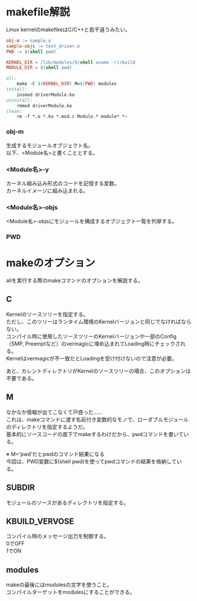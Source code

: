 # makefile解説

Linux kernelのmakefikeはC/C++と若干違うみたい。  

```makefile
obj-m := sample.o
sample-objs := test_driver.o
PWD := $(shell pwd)

KERNEL_DIR = /lib/modules/$(shell uname -r)/build
MODULE_DIR = $(shell pwd)

all:
	make -C $(KERNEL_DIR) M=$(PWD) modules
install:
	insmod driverModule.ko
uninstall:
	rmmod driverModule.ko
clean:
	rm -f *.o *.ko *.mod.c Module.* module* *~
```

### obj-m
生成するモジュールオブジェクト名。  
以下、<Module名>と書くこととする。  

### <Module名>-y
カーネル組み込み形式のコードを記憶する変数。  
カーネルイメージに組み込まれる。  

### <Module名>-objs
<Module名>-objsにモジュールを構成するオブジェクト一覧を列挙する。  

### PWD


# makeのオプション

allを実行する際のmakeコマンドのオプションを解説する。

## C
Kernelのソースツリーを指定する。  
ただし、このツリーはランタイム環境のKernelバージョンと同じでなければならない。  
コンパイル時に使用したソースツリーのKernelバージョンや一部のConfig（SMP, Preemptなど）のvermagicに埋め込まれてLoading時にチェックされる。  
Kernelはvermagicが不一致だとLoadingを受け付けないので注意が必要。  

あと、カレントディレクトリがKernelのソースツリーの場合、このオプションは不要である。  

## M
なかなか情報が出てこなくて戸惑った……  
これは、makeコマンドに渡す名前付き変数的なモノで、ローダブルモジュールのディレクトリを指定するようだ。  
基本的にソースコードの直下でmakeするわけだから、pwdコマンドを書いている。  
  
※
M='pwd'だとpwdのコマンド結果になる  
今回は、PWD変数に$(shell pwd)を使ってpwdコマンドの結果を格納している。  


## SUBDIR
モジュールのソースがあるディレクトリを指定する。

## KBUILD_VERVOSE
コンパイル時のメッセージ出力を制御する。  
0でOFF  
1でON  

## modules
makeの最後にはmodulesの文字を使うこと。  
コンパイルターゲットをmodulesにすることができる。  


